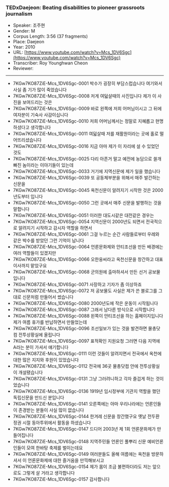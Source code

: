 ### TEDxDaejeon: Beating disabilities to pioneer grassroots journalism

- Speaker: 조주현
- Gender: M
- Corpus Length: 3:56 (37 fragments)
- Place: Daejeon
- Year: 2010
- URL: [https://www.youtube.com/watch?v=Mcs_1DV6Sgc](https://www.youtube.com/watch?v=Mcs_1DV6Sgc)
- Transcriber: Roy Younghwan Cheon
- Reviewer:

---

- 7KGw7KO87ZiE-Mcs_1DV6Sgc-0001 박수가 굉장히 부담스럽습니다 여기와서 사실 좀 기가 많이 죽었습니다
- 7KGw7KO87ZiE-Mcs_1DV6Sgc-0008 저게 여덟살때의 사진입니다 제가 이 사진을 보여드리는 것은
- 7KGw7KO87ZiE-Mcs_1DV6Sgc-0009 바로 왼쪽에 저희 어머님이시고 그 뒤에 여자분이 기숙사 사감이십니다
- 7KGw7KO87ZiE-Mcs_1DV6Sgc-0010 저희 어머님께서는 정말로 지혜롭고 현명하셨다고 생각합니다
- 7KGw7KO87ZiE-Mcs_1DV6Sgc-0011 여덟살때 저를 재활원이라는 곳에 홀로 떨어뜨리셨습니다
- 7KGw7KO87ZiE-Mcs_1DV6Sgc-0016 지금 아마 제가 이 자리에 설 수 있었던 것도
- 7KGw7KO87ZiE-Mcs_1DV6Sgc-0025 다리 아픈거 말고 예전에 농담으로 쓸개 빠진 놈이라는 이야기들이 있는데
- 7KGw7KO87ZiE-Mcs_1DV6Sgc-0033 거기에 지역신문에 제가 일을 했습니다
- 7KGw7KO87ZiE-Mcs_1DV6Sgc-0039 또 공동체부분을 위해서 매주 발간하는 신문을
- 7KGw7KO87ZiE-Mcs_1DV6Sgc-0045 옥천신문이 알려지기 시작한 것은 2000년도부터 입니다
- 7KGw7KO87ZiE-Mcs_1DV6Sgc-0050 그런 곳에서 매주 신문을 발행하는 것을 말합니다
- 7KGw7KO87ZiE-Mcs_1DV6Sgc-0051 이러한 대도시같은 대전같은 경우는
- 7KGw7KO87ZiE-Mcs_1DV6Sgc-0054 지역신문이 2000년도 되면서 전국적으로 알려지기 시작하고 감시자 역할을 하면서
- 7KGw7KO87ZiE-Mcs_1DV6Sgc-0061 그걸 누르는 순간 사람들로부터 우레와 같은 박수를 받았던 그런 기억이 납니다
- 7KGw7KO87ZiE-Mcs_1DV6Sgc-0064 언론문화제와 안티조선을 만든 배경에는 여러 역할들이 있겠지만
- 7KGw7KO87ZiE-Mcs_1DV6Sgc-0066 오한웅씨라고 옥천신문을 창간하고 대표이사까지 맡았구요
- 7KGw7KO87ZiE-Mcs_1DV6Sgc-0068 군의원에 출마하셔서 만든 선거 공보물입니다
- 7KGw7KO87ZiE-Mcs_1DV6Sgc-0071 사장하고 기자가 좀 이상하죠
- 7KGw7KO87ZiE-Mcs_1DV6Sgc-0072 저 공보물도 사실은 제가 쓴 블로그를 그대로 신문처럼 만들어서 썼습니다
- 7KGw7KO87ZiE-Mcs_1DV6Sgc-0080 2000년도에 작은 운동이 시작됩니다
- 7KGw7KO87ZiE-Mcs_1DV6Sgc-0087 그래서 남다른 방식으로 시작합니다
- 7KGw7KO87ZiE-Mcs_1DV6Sgc-0088 왼쪽이 안티조선을 하는 홈페이지입니다 제가 여름 휴가를 반납하면서 만들었는데
- 7KGw7KO87ZiE-Mcs_1DV6Sgc-0096 조선일보가 있는 것을 발견하면 물총닷컴 전투상황실에 올립니다
- 7KGw7KO87ZiE-Mcs_1DV6Sgc-0097 표적확인 지원요청 그러면 다음 지역에 A라는 분이 가셔서 얘기합니다
- 7KGw7KO87ZiE-Mcs_1DV6Sgc-0111 이런 것들이 알려지면서 전국에서 옥천에 대한 많은 지지와 후원이 있었습니다
- 7KGw7KO87ZiE-Mcs_1DV6Sgc-0112 전국에 36곳 물총닷컴 안에 전투상황실이 개설됐습니다
- 7KGw7KO87ZiE-Mcs_1DV6Sgc-0131 그냥 그러려니하고 각자 즐겁게 하는 것이었습니다
- 7KGw7KO87ZiE-Mcs_1DV6Sgc-0136 1919년 임시정부에 기관지 역할을 했던 독립신문을 만드신 분입니다
- 7KGw7KO87ZiE-Mcs_1DV6Sgc-0141 오른쪽에는 아마 우리나라에는 언론인들이 존경받는 분들이 사실 많이 없습니다
- 7KGw7KO87ZiE-Mcs_1DV6Sgc-0144 한겨레 신문을 창간했구요 옛날 전두환 정권 시절 동아투위에서 활동을 하셨습니다
- 7KGw7KO87ZiE-Mcs_1DV6Sgc-0147 드디어 2003년 제 1회 언론문화제가 만들어집니다
- 7KGw7KO87ZiE-Mcs_1DV6Sgc-0148 지역주민들 언론인 풀뿌리 신문 예비언론인들이 모여 한바탕 축제를 벌이는데요
- 7KGw7KO87ZiE-Mcs_1DV6Sgc-0149 여러분들도 올해 여름에는 옥천을 방문하셔서 이 언론문화제에 대한 즐거움을 만끽해보시고
- 7KGw7KO87ZiE-Mcs_1DV6Sgc-0154 제가 몸이 조금 불편하더라도 저는 앞으로도 그렇게 살 거라고 생각합니다
- 7KGw7KO87ZiE-Mcs_1DV6Sgc-0157 감사합니다
